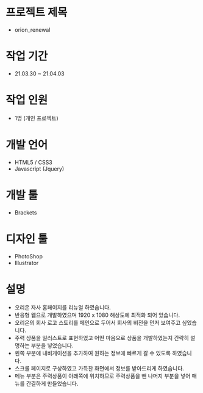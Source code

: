 # 프로젝트 제목
  - orion_renewal

# 작업 기간
  - 21.03.30 ~ 21.04.03

# 작업 인원
  - 1명 (개인 프로젝트)

# 개발 언어
  - HTML5 / CSS3
  - Javascript (Jquery)

# 개발 툴
  - Brackets

# 디자인 툴
  - PhotoShop
  - Illustrator

# 설명
  - 오리온 자사 홈페이지를 리뉴얼 하였습니다.
  - 반응형 웹으로 개발하였으며 1920 x 1080 해상도에 최적화 되어 있습니다.
  - 오리온의 회사 로고 스토리를 메인으로 두어서 회사의 비전을 먼저 보여주고 싶었습니다.
  - 주력 상품을 일러스트로 표현하였고 어떤 마음으로 상품을 개발하였는지 간략히 설명하는 부분을 넣었습니다.
  - 왼쪽 부분에 내비게이션을 추가하여 원하는 정보에 빠르게 갈 수 있도록 하였습니다.
  - 스크롤 페이지로 구상하였고 가득찬 화면에서 정보를 받아드리게 하였습니다.
  - 메뉴 부분은 주력상품이 아래쪽에 위치하므로 주력상품을 뺀 나머지 부분을 넣어 매뉴를 간결하게 만들었습니다.
